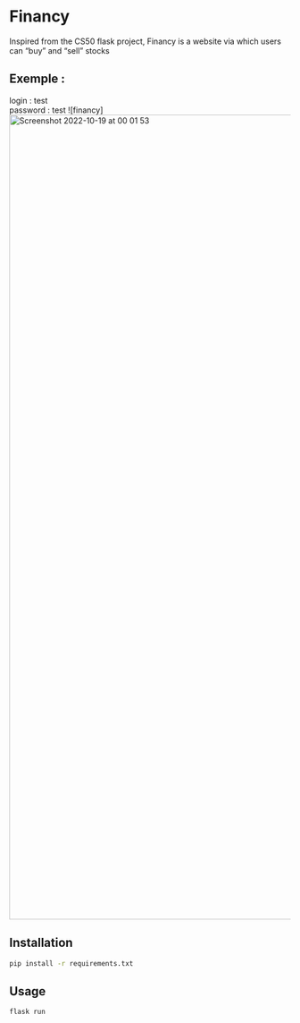 # Financy

Inspired from the CS50 flask project, Financy is a website via which users can “buy” and “sell” stocks

## Exemple : 
login : test            
password : test
![financy]<img width="1440" alt="Screenshot 2022-10-19 at 00 01 53" src="https://user-images.githubusercontent.com/53980377/196553688-e68b0946-09ef-4951-a381-5dd185c12688.png">




## Installation
```bash
pip install -r requirements.txt
```

## Usage
```bash
flask run
```
